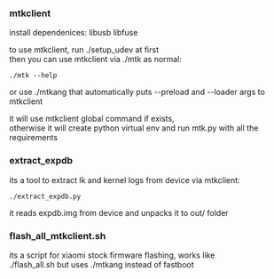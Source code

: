 ### mtkclient

install dependenices: libusb libfuse

to use mtkclient, run ./setup_udev at first \
then you can use mtkclient via ./mtk as normal:

```
./mtk --help
```

or use ./mtkang that automatically puts --preload and --loader args to mtkclient

it will use mtkclient global command if exists, \
otherwise it will create python virtual env and run mtk.py with all the requirements

### extract_expdb

its a tool to extract lk and kernel logs from device via mtkclient:

```
./extract_expdb.py
```

it reads expdb.img from device and unpacks it to out/ folder

### flash_all_mtkclient.sh

its a script for xiaomi stock firmware flashing, works like \
./flash_all.sh but uses ./mtkang instead of fastboot
